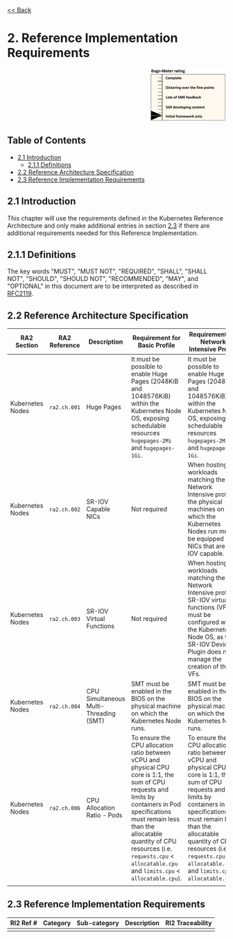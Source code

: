[<< Back](../)

# 2. Reference Implementation Requirements
<p align="right"><img src="../figures/bogo_ifo.png" alt="scope" title="Scope" width="35%"/></p>

## Table of Contents
* [2.1 Introduction](#21-introduction)
  * [2.1.1 Definitions](#211-definitions)
* [2.2 Reference Architecture Specification](#2.2)
* [2.3 Reference Implementation Requirements](#2.3)

## 2.1 Introduction

This chapter will use the requirements defined in the Kubernetes Reference
Architecture and only make additional entries in section [2.3](#2.3) if there
are additional requirements needed for this Reference Implementation.

## 2.1.1 Definitions
The key words "MUST", "MUST NOT", "REQUIRED", "SHALL", "SHALL NOT", "SHOULD",
"SHOULD NOT", "RECOMMENDED",  "MAY", and "OPTIONAL" in this document are to be
interpreted as described in [RFC2119](https://www.ietf.org/rfc/rfc2119.txt).

## 2.2 Reference Architecture Specification

| RA2 Section | RA2 Reference  | Description | Requirement for Basic Profile | Requirement for Network Intensive Profile| RI2 Traceability |
|---|---|---|---|---|---|
|Kubernetes Nodes|`ra2.ch.001`|Huge Pages|It must be possible to enable Huge Pages (2048KiB and 1048576KiB) within the Kubernetes Node OS, exposing schedulable resources `hugepages-2Mi` and `hugepages-1Gi`.|It must be possible to enable Huge Pages (2048KiB and 1048576KiB) within the Kubernetes Node OS, exposing schedulable resources `hugepages-2Mi` and `hugepages-1Gi`.|4.3.1|
|Kubernetes Nodes|`ra2.ch.002`|SR-IOV Capable NICs|Not required|When hosting workloads matching the Network Intensive profile, the physical machines on which the Kubernetes Nodes run must be equipped with NICs that are SR-IOV capable.|3.3|
|Kubernetes Nodes|`ra2.ch.003`|SR-IOV Virtual Functions|Not required|When hosting workloads matching the Network Intensive profile, SR-IOV virtual functions (VFs) must be configured within the Kubernetes Node OS, as the SR-IOV Device Plugin does not manage the creation of these VFs.|4.3.1|
|Kubernetes Nodes|`ra2.ch.004`|CPU Simultaneous Multi-Threading (SMT)|SMT must be enabled in the BIOS on the physical machine on which the Kubernetes Node runs.|SMT must be enabled in the BIOS on the physical machine on which the Kubernetes Node runs.|3.3|
|Kubernetes Nodes|`ra2.ch.006`|CPU Allocation Ratio - Pods|To ensure the CPU allocation ratio between vCPU and physical CPU core is 1:1, the sum of CPU requests and limits by containers in Pod specifications must remain less than the allocatable quantity of CPU resources (i.e. `requests.cpu` < `allocatable.cpu` and `limits.cpu` < `allocatable.cpu`).|To ensure the CPU allocation ratio between vCPU and physical CPU core is 1:1, the sum of CPU requests and limits by containers in Pod specifications must remain less than the allocatable quantity of CPU resources (i.e. `requests.cpu` < `allocatable.cpu` and `limits.cpu` < `allocatable.cpu`).|3.3|
|||||||

## 2.3 Reference Implementation Requirements

| RI2 Ref # | Category | Sub-category | Description | RI2 Traceability |
|---|---|---|---|---|
||||||
